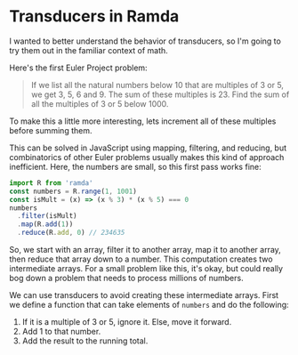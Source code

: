 # Transducers in Ramda

I wanted to better understand the behavior of transducers, so I'm going to try them out in the familiar context of math.

Here's the first Euler Project problem:

> If we list all the natural numbers below 10 that are multiples of 3 or 5, we get 3, 5, 6 and 9. The sum of these multiples is 23.
> Find the sum of all the multiples of 3 or 5 below 1000.

To make this a little more interesting, lets increment all of these multiples before summing them.

This can be solved in JavaScript using mapping, filtering, and reducing, but combinatorics of other Euler problems usually makes this kind of approach inefficient. Here, the numbers are small, so this first pass works fine:

```javascript
import R from 'ramda'
const numbers = R.range(1, 1001)
const isMult = (x) => (x % 3) * (x % 5) === 0
numbers
  .filter(isMult)
  .map(R.add(1))
  .reduce(R.add, 0) // 234635
```

So, we start with an array, filter it to another array, map it to another array, then reduce that array down to a number. This computation creates two intermediate arrays. For a small problem like this, it's okay, but could really bog down a problem that needs to process millions of numbers.

We can use transducers to avoid creating these intermediate arrays. First we define a function that can take elements of `numbers` and do the following:

1. If it is a multiple of 3 or 5, ignore it. Else, move it forward.
2. Add 1 to that number.
3. Add the result to the running total.

```javascript

```
